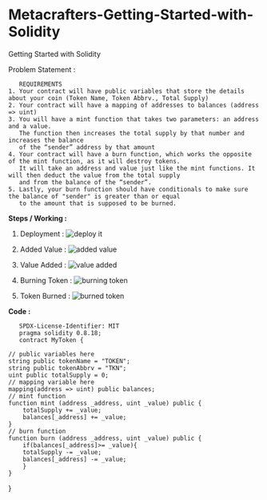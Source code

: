 # Metacrafters-Getting-Started-with-Solidity
Getting Started with Solidity

Problem Statement : 


       REQUIREMENTS
    1. Your contract will have public variables that store the details about your coin (Token Name, Token Abbrv., Total Supply)
    2. Your contract will have a mapping of addresses to balances (address => uint)
    3. You will have a mint function that takes two parameters: an address and a value. 
       The function then increases the total supply by that number and increases the balance 
       of the “sender” address by that amount
    4. Your contract will have a burn function, which works the opposite of the mint function, as it will destroy tokens. 
       It will take an address and value just like the mint functions. It will then deduct the value from the total supply 
       and from the balance of the “sender”.
    5. Lastly, your burn function should have conditionals to make sure the balance of "sender" is greater than or equal 
       to the amount that is supposed to be burned.


**Steps / Working :**

1. Deployment :
![deploy it](https://github.com/anurag7706/Metacrafters-Getting-Started-with-Solidity/assets/75776424/98fccae7-b5b3-4a98-b724-57878ae60f24)

2. Added Value : 
![added value](https://github.com/anurag7706/Metacrafters-Getting-Started-with-Solidity/assets/75776424/13e5327a-6503-4c14-b2f9-1c2cde4ee261)

3. Value Added :
![value added](https://github.com/anurag7706/Metacrafters-Getting-Started-with-Solidity/assets/75776424/cc978af0-3de7-4908-b4c7-92851416d75a)

4. Burning Token :
![burning token](https://github.com/anurag7706/Metacrafters-Getting-Started-with-Solidity/assets/75776424/dceed72d-994c-48b0-8765-4e1b0483d181)

5. Token Burned :
![burned token ](https://github.com/anurag7706/Metacrafters-Getting-Started-with-Solidity/assets/75776424/5b74c801-62e8-47d0-ba8d-732d07ec02e1)




**Code :** 


       SPDX-License-Identifier: MIT
       pragma solidity 0.8.18;
       contract MyToken {

    // public variables here
    string public tokenName = "TOKEN";
    string public tokenAbbrv = "TKN";
    uint public totalSupply = 0;
    // mapping variable here
    mapping(address => uint) public balances;
    // mint function
    function mint (address _address, uint _value) public {
        totalSupply += _value;
        balances[_address] += _value;
    }
    // burn function
    function burn (address _address, uint _value) public {
        if(balances[_address]>= _value){
        totalSupply -= _value;
        balances[_address] -= _value;
        }
    }
}
